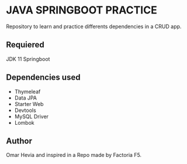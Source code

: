 # JAVA SPRINGBOOT PRACTICE 
Repository to learn and practice differents dependencies in a CRUD app.

## Requiered
JDK 11
Springboot

## Dependencies used
- Thymeleaf
- Data JPA
- Starter Web
- Devtools
- MySQL Driver
- Lombok

## Author
Omar Hevia and inspired in a Repo made by Factoria F5.
